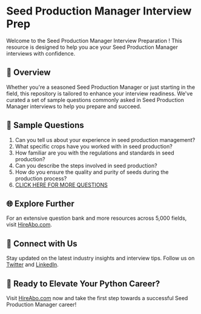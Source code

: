 # Seed Production Manager Interview Prep

Welcome to the Seed Production Manager Interview Preparation ! This resource is designed to help you ace your Seed Production Manager interviews with confidence.

## 🚀 Overview

Whether you're a seasoned Seed Production Manager or just starting in the field, this repository is tailored to enhance your interview readiness. We've curated a set of sample questions commonly asked in Seed Production Manager interviews to help you prepare and succeed.

## 📝 Sample Questions

1. Can you tell us about your experience in seed production management?
2. What specific crops have you worked with in seed production?
3. How familiar are you with the regulations and standards in seed production?
4. Can you describe the steps involved in seed production?
5. How do you ensure the quality and purity of seeds during the production process?
6. [CLICK HERE FOR MORE QUESTIONS](https://hireabo.com/job/10_0_44/Seed%20Production%20Manager)

## 🌐 Explore Further

For an extensive question bank and more resources across 5,000 fields, visit [HireAbo.com](https://www.hireabo.com).

## 📱 Connect with Us

Stay updated on the latest industry insights and interview tips. Follow us on [Twitter](https://twitter.com/hireabo) and [LinkedIn](https://www.linkedin.com/in/hire-abo-3609972a8/).

## 🚀 Ready to Elevate Your Python Career?

Visit [HireAbo.com](https://www.hireabo.com) now and take the first step towards a successful Seed Production Manager career!